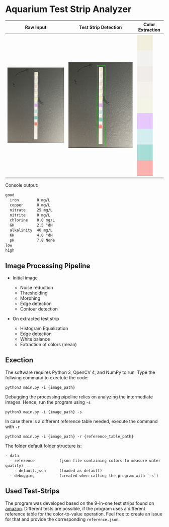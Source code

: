 # Aquarium Test Strip Analyzer

Raw Input | Test Strip Detection | Color Extraction
--- | --- | ---
![](https://github.com/Huntler/AquariumTestStripAnalyzer/blob/master/images/raw_example.JPG) | ![](https://github.com/Huntler/AquariumTestStripAnalyzer/blob/master/images/detection_example.jpg) | ![](https://github.com/Huntler/AquariumTestStripAnalyzer/blob/master/images/extraction_example.jpg)

Console output:

```
good
  iron        0 mg/L
  copper      0 mg/L
  nitrate     25 mg/L
  nitrite     0 mg/L
  chlorine    0.0 mg/L
  GH          2.5 °dH
  alkalinity  40 mg/L
  KH          4.0 °dH
  pH          7.8 None
low
high
```

## Image Processing Pipeline
- Initial image
  - Noise reduction
  - Thresholding
  - Morphing
  - Edge detection
  - Contour detection

- On extracted test strip
  - Histogram Equalization
  - Edge detection
  - White balance
  - Extraction of colors (mean)

## Exection
The software requires Python 3, OpenCV 4, and NumPy to run. Type the follwing command to exectute the code:

```
python3 main.py -i {image_path}
```

Debugging the processing pipeline relies on analyzing the intermediate images. Hence, run the program using `-s`

```
python3 main.py -i {image_path} -s
```

In case there is a different reference table needed, execute the command with `-r`

```
python3 main.py -i {image_path} -r {reference_table_path}
```

The folder default folder structure is:

```
- data
  - reference           (json file containing colors to measure water quality)
    - default.json      (loaded as default)
  - debugging           (created when calling the program with `-s`)
```

## Used Test-Strips
The program was developed based on the 9-in-one test strips found on [amazon](https://www.amazon.de/dp/B0BFX4H44F?ref=ppx_yo2ov_dt_b_product_details&th=1&language=en_GB). Different tests are possible, if the program uses a different reference table for the color-to-value operation. Feel free to create an issue for that and provide the corresponding `reference.json`.